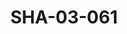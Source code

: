 ---
pid: SHA-03-061
title: SHA-03-061
language: 'en '
collection: Sharhabil Ahmed
original_label: 
rights: Sharhabil Ahmed
location_of_original: Sharhabil Ahmed
photographer_or_studio: 
scanned_from: photograph 10.1 by 15.1
_date: 1991-1992
location: 'Khartoum, Hilton '
description: Ramadan Concert Sharhabil Ahmed Kamil Hussain ٍShahira Sharhabil Nahid
  Sharhabil
additional_notes: 
permission_display: 'yes'
on_server: 'no'
on_website: 'no'
permalink: "/archive/en/sha-03-061.html"
layout: photo-page
---
